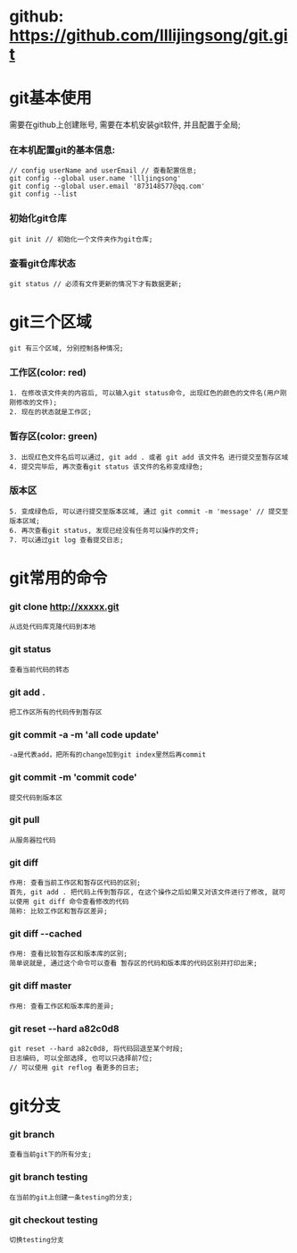 # github: https://github.com/lllijingsong/git.git

# git基本使用
 需要在github上创建账号, 需要在本机安装git软件, 并且配置于全局;

### 在本机配置git的基本信息:

    // config userName and userEmail // 查看配置信息;
    git config --global user.name 'llljingsong'
    git config --global user.email '873148577@qq.com'
    git config --list


### 初始化git仓库

    git init // 初始化一个文件夹作为git仓库;

### 查看git仓库状态

    git status // 必须有文件更新的情况下才有数据更新;

# git三个区域
    git 有三个区域, 分别控制各种情况;

### 工作区(color: red)
    1. 在修改该文件夹的内容后, 可以输入git status命令, 出现红色的颜色的文件名(用户刚刚修改的文件);
    2. 现在的状态就是工作区;


### 暂存区(color: green)
    3. 出现红色文件名后可以通过, git add . 或者 git add 该文件名 进行提交至暂存区域
    4. 提交完毕后, 再次查看git status 该文件的名称变成绿色;

### 版本区
    5. 变成绿色后, 可以进行提交至版本区域, 通过 git commit -m 'message' // 提交至版本区域;
    6. 再次查看git status, 发现已经没有任务可以操作的文件;
    7. 可以通过git log 查看提交日志;

# git常用的命令
### git clone http://xxxxx.git
    从远处代码库克隆代码到本地
### git status
    查看当前代码的转态
### git add .
    把工作区所有的代码传到暂存区
### git commit -a -m 'all code update' 
    -a是代表add，把所有的change加到git index里然后再commit

### git commit -m 'commit code'
    提交代码到版本区

### git pull
    从服务器拉代码

### git diff
    作用: 查看当前工作区和暂存区代码的区别;
    首先, git add . 把代码上传到暂存区, 在这个操作之后如果又对该文件进行了修改, 就可以使用 git diff 命令查看修改的代码
    简称: 比较工作区和暂存区差异;

### git diff --cached
    作用: 查看比较暂存区和版本库的区别;
    简单说就是, 通过这个命令可以查看 暂存区的代码和版本库的代码区别并打印出来;

### git diff master
    作用: 查看工作区和版本库的差异;

### git reset --hard a82c0d8
    git reset --hard a82c0d8, 将代码回退至某个时段;
    日志编码, 可以全部选择, 也可以只选择前7位;
    // 可以使用 git reflog 看更多的日志;

# git分支

### git branch
    查看当前git下的所有分支;

### git branch testing
    在当前的git上创建一条testing的分支;

### git checkout testing
    切换testing分支